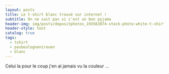 ```yaml
---
layout: posts
title: Le t-shirt blanc trouvé sur internet !
subtitle: On ne sait pas si c'est un bon pyjama
header-img: img/posts/depositphotos_193563874-stock-photo-white-t-shirt-mockup-flat.jpg
header-style: text
catalog: true
tags:
  - tshirt
  - pasboulognenirouen
  - blanc
---
```


Celui la pour le coup j'en ai jamais vu la couleur ...

